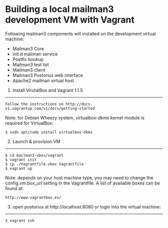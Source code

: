 Building a local mailman3 development VM with Vagrant
=====================
Following mailman3 components will installed on the development virtual machine:

* Mailman3 Core
* init.d mailman service
* Postfix hookup
* Mailman3 test list
* Mailman3 client
* Mailman3 Postorius web interface
* Apache2 mailman virtual host


1. Install VirutalBox and Vagrant 1.1.5
-------------

	Follow the instructions on http://docs-v1.vagrantup.com/v1/docs/getting-started
	
Note: for Debian Wheezy system, virtualbox-dkms kernel module is required for VirtualBox:

	$ sudo aptitude install virtualbox-dkms

2. Launch & provision VM
---------------

	$ cd mailman3-vbox/vagrant
	$ vagrant init
	$ cp ./Vagrantfile.vbox Vagrantfile
	$ vagrant up
	
Note: depends on your host machine type, you may need to change the config.vm.box_url setting
in the Vagrantfile. A list of available boxes can be found at:
	
	http://www.vagrantbox.es/
	
3. open postorius at http://localhost:8080 or login into the virtual machine:
----------------

	$ vagrant ssh